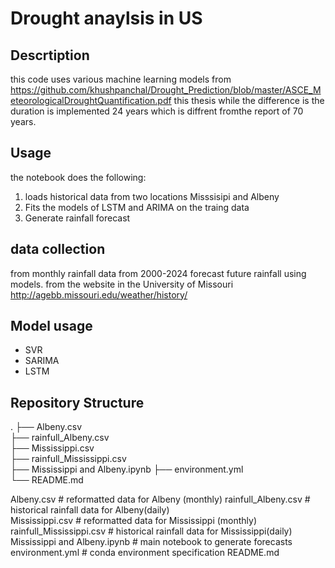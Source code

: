 
# Drought anaylsis in US

## Descrtiption
this code uses various machine learning models from 
https://github.com/khushpanchal/Drought_Prediction/blob/master/ASCE_MeteorologicalDroughtQuantification.pdf
this thesis
while the difference is the duration is implemented 24 years which is diffrent fromthe report of 70 years.
## Usage 
the notebook does the following:
1. loads historical data from two locations Misssisipi and Albeny
2. Fits the models of LSTM and ARIMA on the traing data
3. Generate rainfall forecast 

## data collection
from monthly rainfall data from 2000-2024 forecast future rainfall using models.
from the website in the University of Missouri http://agebb.missouri.edu/weather/history/

## Model usage
- SVR
- SARIMA
- LSTM


## Repository Structure
.
├── Albeny.csv                    
├── rainfull_Albeny.csv           
├── Mississippi.csv               
├── rainfull_Mississippi.csv      
├── Mississippi and Albeny.ipynb 
├── environment.yml          
└── README.md


Albeny.csv                    # reformatted data for Albeny (monthly)
rainfull_Albeny.csv           # historical rainfall data for Albeny(daily)  
Mississippi.csv               # reformatted data for Mississippi (monthly)
rainfull_Mississippi.csv      # historical rainfall data for Mississippi(daily)
Mississippi and Albeny.ipynb # main notebook to generate forecasts
environment.yml          # conda environment specification
README.md





